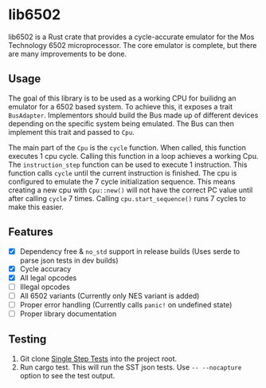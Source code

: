 # lib6502

lib6502 is a Rust crate that provides a cycle-accurate emulator for the Mos Technology 6502 microprocessor. The core emulator is complete, but there are many improvements to be done.

## Usage

The goal of this library is to be used as a working CPU for builidng an emulator for a 6502 based system. To achieve this, it exposes a trait `BusAdapter`. Implementors should build the Bus made up of different devices depending on the specific system being emulated. The Bus can then implement this trait and passed to `Cpu`.

The main part of the `Cpu` is the `cycle` function. When called, this function executes 1 cpu cycle. Calling this function in a loop achieves a working Cpu. The `instruction_step` function can be used to execute 1 instruction. This function calls `cycle` until the current instruction is finished. The cpu is configured to emulate the 7 cycle initialization sequence. This means creating a new cpu with `Cpu::new()` will not have the correct PC value until after calling `cycle` 7 times. Calling `cpu.start_sequence()` runs 7 cycles to make this easier.

## Features

- [X] Dependency free & `no_std` support in release builds (Uses serde to parse json tests in dev builds)
- [X] Cycle accuracy
- [X] All legal opcodes
- [ ] Illegal opcodes
- [ ] All 6502 variants (Currently only NES variant is added)
- [ ] Proper error handling (Currently calls `panic!` on undefined state)
- [ ] Proper library documentation 

## Testing

1. Git clone [Single Step Tests](https://github.com/SingleStepTests/65x02.git) into the project root.
2. Run cargo test. This will run the SST json tests. Use `-- --nocapture` option to see the test output.
